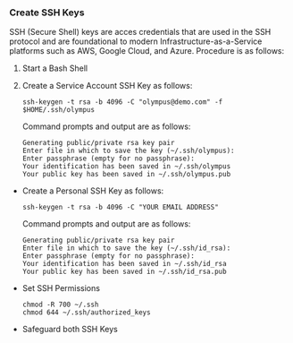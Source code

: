 ### Create SSH Keys

SSH (Secure Shell) keys are acces credentials that are used in the SSH protocol and are foundational to modern Infrastructure-as-a-Service platforms such as AWS, Google Cloud, and Azure. Procedure is as follows:

1. Start a Bash Shell

1. Create a Service Account SSH Key as follows:

    ```
    ssh-keygen -t rsa -b 4096 -C "olympus@demo.com" -f $HOME/.ssh/olympus
    ```
    
    Command prompts and output are as follows:
    
    ```
    Generating public/private rsa key pair
    Enter file in which to save the key (~/.ssh/olympus):
    Enter passphrase (empty for no passphrase):
    Your identification has been saved in ~/.ssh/olympus
    Your public key has been saved in ~/.ssh/olympus.pub
    ```

* Create a Personal SSH Key as follows:

    ```
    ssh-keygen -t rsa -b 4096 -C "YOUR EMAIL ADDRESS"
    ```
    
    Command prompts and output are as follows:

    ```
    Generating public/private rsa key pair
    Enter file in which to save the key (~/.ssh/id_rsa):
    Enter passphrase (empty for no passphrase):
    Your identification has been saved in ~/.ssh/id_rsa
    Your public key has been saved in ~/.ssh/id_rsa.pub
    ```

* Set SSH Permissions

    ```
    chmod -R 700 ~/.ssh
    chmod 644 ~/.ssh/authorized_keys
    ``` 

* Safeguard both SSH Keys